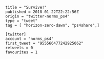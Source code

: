 ```
title = "Survive!"
published = 2018-01-22T22:22:56Z
origin = "twitter-norms_ps4"
type = "tweet"
tag = [ "horizon-zero-dawn", "ps4share",]

[twitter]
account = "norms_ps4"
first_tweet = "955566477242925062"
retweets = 0
favourites = 1
```

<p class='image'><img src='https://mnf.m17s.net/2018/01/22/DULapLmXkAolICJ.jpg' alt=''></p>

